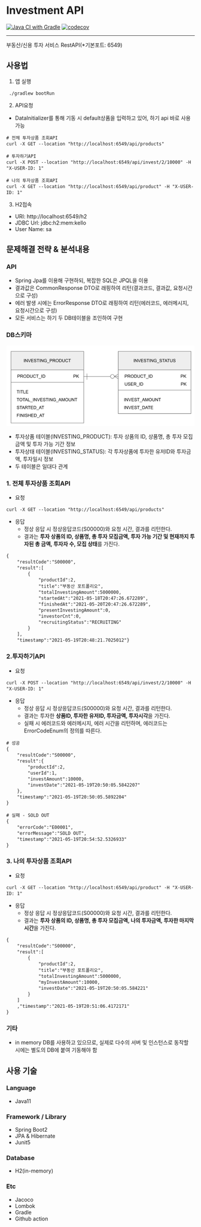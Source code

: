 # Investment API

[![Java CI with Gradle](https://github.com/hyooi/InvestmentApi/actions/workflows/gradle.yml/badge.svg?branch=master)](https://github.com/hyooi/InvestmentApi/actions/workflows/gradle.yml)
[![codecov](https://codecov.io/gh/hyooi/InvestmentApi/branch/master/graph/badge.svg?token=S1ZNMVHSYT)](https://codecov.io/gh/hyooi/InvestmentApi)

---
부동산/신용 투자 서비스 RestAPI(*기본포트: 6549)

## 사용법

1. 앱 실행

```
 ./gradlew bootRun
```

2. API요청

- DataInitializer를 통해 기동 시 default상품을 입력하고 있어, 하기 api 바로 사용 가능

```
# 전체 투자상품 조회API
curl -X GET --location "http://localhost:6549/api/products"

# 투자하기API
curl -X POST --location "http://localhost:6549/api/invest/2/10000" -H "X-USER-ID: 1"

# 나의 투자상품 조회API
curl -X GET --location "http://localhost:6549/api/product" -H "X-USER-ID: 1"
```

3. H2접속

- URI: http://localhost:6549/h2
- JDBC Url: jdbc:h2:mem:kello
- User Name: sa

## 문제해결 전략 & 분석내용

### API

- Spring Jpa를 이용해 구현하되, 복잡한 SQL은 JPQL을 이용
- 결과값은 CommonResponse DTO로 래핑하여 리턴(결과코드, 결과값, 요청시간으로 구성)
- 에러 발생 시에는 ErrorResponse DTO로 래핑하여 리턴(에러코드, 에러메시지, 요청시간으로 구성)
- 모든 서비스는 하기 두 DB테이블을 조인하여 구현

### DB스키마

![erd](erd.png)

- 투자상품 테이블(INVESTING_PRODUCT): 투자 상품의 ID, 상품명, 총 투자 모집금액 및 투자 가능 기간 정보
- 투자상태 테이블(INVESTING_STATUS): 각 투자상품에 투자한 유저ID와 투자금액, 투자일시 정보
- 두 테이블은 일대다 관계

### 1. 전체 투자상품 조회API

- 요청

```
curl -X GET --location "http://localhost:6549/api/products"
```

- 응답
    - 정상 응답 시 정상응답코드(S00000)와 요청 시간, 결과를 리턴한다.
    - 결과는 **투자 상품의 ID, 상품명, 총 투자 모집금액, 투자 가능 기간 및 현재까지 투자된 총 금액, 투자자 수, 모집 상태**를 가진다.

```
{
    "resultCode":"S00000",
    "result":[
        {
            "productId":2,
            "title":"부동산 포트폴리오",
            "totalInvestingAmount":5000000,
            "startedAt":"2021-05-18T20:47:26.672289",
            "finishedAt":"2021-05-20T20:47:26.672289",
            "presentInvestingAmount":0,
            "investorCnt":0,
            "recruitingStatus":"RECRUITING"
        }
    ],
    "timestamp":"2021-05-19T20:48:21.7025012"}
```

### 2.투자하기API

- 요청

```
curl -X POST --location "http://localhost:6549/api/invest/2/10000" -H "X-USER-ID: 1"
```

- 응답
    - 정상 응답 시 정상응답코드(S00000)와 요청 시간, 결과를 리턴한다.
    - 결과는 투자한 **상품ID, 투자한 유저ID, 투자금액, 투자시각**을 가진다.
    - 실패 시 에러코드와 에러메시지, 에러 시간을 리턴하며, 에러코드는 ErrorCodeEnum의 정의를 따른다.

```
# 성공
{
    "resultCode":"S00000",
    "result":{
        "productId":2,
        "userId":1,
        "investAmount":10000,
        "investDate":"2021-05-19T20:50:05.5842207"
    },
    "timestamp":"2021-05-19T20:50:05.5892204"
}

# 실패 - SOLD OUT
{
    "errorCode":"E00001",
    "errorMessage":"SOLD OUT",
    "timestamp":"2021-05-19T20:54:52.5326933"
}
```

### 3. 나의 투자상품 조회API

- 요청

```
curl -X GET --location "http://localhost:6549/api/product" -H "X-USER-ID: 1"
```

- 응답
    - 정상 응답 시 정상응답코드(S00000)와 요청 시간, 결과를 리턴한다.
    - 결과는 **투자 상품의 ID, 상품명, 총 투자 모집금액, 나의 투자금액, 투자한 마지막 시간**을 가진다.

```
{
    "resultCode":"S00000",
    "result":[
        {
            "productId":2,
            "title":"부동산 포트폴리오",
            "totalInvestingAmount":5000000,
            "myInvestAmount":10000,
            "investDate":"2021-05-19T20:50:05.584221"
        }
    ]
    ,"timestamp":"2021-05-19T20:51:06.4172171"
}
```

### 기타

- in memory DB를 사용하고 있으므로, 실제로 다수의 서버 및 인스턴스로 동작할 시에는 별도의 DB에 붙여 기동해야 함

## 사용 기술

### Language

- Java11

### Framework / Library

- Spring Boot2
- JPA & Hibernate
- Junit5

### Database

- H2(in-memory)

### Etc

- Jacoco
- Lombok
- Gradle
- Github action